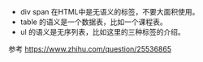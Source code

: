 * div span 在HTML中是无语义的标签，不要大面积使用。
* table 的语义是一个数据表，比如一个课程表。
* ul 的语义是无序列表，比如这里的三种标签的介绍。



参考
https://www.zhihu.com/question/25536865